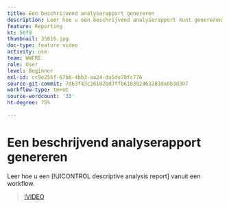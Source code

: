 ```yaml
---
title: Een beschrijvend analyserapport genereren
description: Leer hoe u een beschrijvend analyserapport kunt genereren op basis van een workflow in Adobe Campaign Classic.
feature: Reporting
kt: 5079
thumbnail: 35616.jpg
doc-type: feature video
activity: use
team: WWFRE
role: User
level: Beginner
exl-id: cc9e256f-67bb-4bb3-aa24-da5de70fc776
source-git-commit: 7d63f43c26182bd7ffb618392463283da0b3d307
workflow-type: tm+mt
source-wordcount: '33'
ht-degree: 75%

---
```


# Een beschrijvend analyserapport genereren

Leer hoe u een [!UICONTROL descriptive analysis report] vanuit een workflow.

>[!VIDEO](https://video.tv.adobe.com/v/35616?quality=12)
